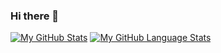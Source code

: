 ### Hi there 👋

<!--
**DataScientistDave/DataScientistDave** is a ✨ _special_ ✨ repository because its `README.md` (this file) appears on your GitHub profile.

Here are some ideas to get you started:

- 🔭 I’m currently working on ...
- 🌱 I’m currently learning ...
- 👯 I’m looking to collaborate on ...
- 🤔 I’m looking for help with ...
- 💬 Ask me about ...
- 📫 How to reach me: ...
- 😄 Pronouns: ...
- ⚡ Fun fact: ...
-->
[![My GitHub Stats](https://github-readme-stats.vercel.app/api/?username=DataScientistDave&count_private=true&theme=moltack&showicons=true&text_color=574038&title_color=86092C&icon_color=86092C&layout=compact)]()
[![My GitHub Language Stats](https://github-readme-stats.vercel.app/api/top-langs/?username=DataScientistDave&langs_count=5&theme=moltack&text_color=574038&title_color=86092C&icon_color=86092C)]()
